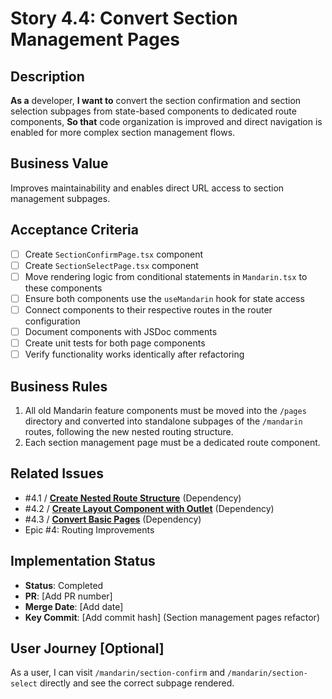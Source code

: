 # Story 4.4: Convert Section Management Pages

## Description

**As a** developer,
**I want to** convert the section confirmation and section selection subpages from state-based components to dedicated route components,
**So that** code organization is improved and direct navigation is enabled for more complex section management flows.

## Business Value

Improves maintainability and enables direct URL access to section management subpages.

## Acceptance Criteria

- [ ] Create `SectionConfirmPage.tsx` component
- [ ] Create `SectionSelectPage.tsx` component
- [ ] Move rendering logic from conditional statements in `Mandarin.tsx` to these components
- [ ] Ensure both components use the `useMandarin` hook for state access
- [ ] Connect components to their respective routes in the router configuration
- [ ] Document components with JSDoc comments
- [ ] Create unit tests for both page components
- [ ] Verify functionality works identically after refactoring

## Business Rules

1. All old Mandarin feature components must be moved into the `/pages` directory and converted into standalone subpages of the `/mandarin` routes, following the new nested routing structure.
2. Each section management page must be a dedicated route component.

## Related Issues

- #4.1 / [**Create Nested Route Structure**](./story-4-1-create-nested-route-structure.md) (Dependency)
- #4.2 / [**Create Layout Component with Outlet**](./story-4-2-create-layout-component.md) (Dependency)
- #4.3 / [**Convert Basic Pages**](./story-4-3-convert-basic-pages.md) (Dependency)
- Epic #4: Routing Improvements

## Implementation Status

- **Status**: Completed
- **PR**: [Add PR number]
- **Merge Date**: [Add date]
- **Key Commit**: [Add commit hash] (Section management pages refactor)

## User Journey [Optional]

As a user, I can visit `/mandarin/section-confirm` and `/mandarin/section-select` directly and see the correct subpage rendered.
